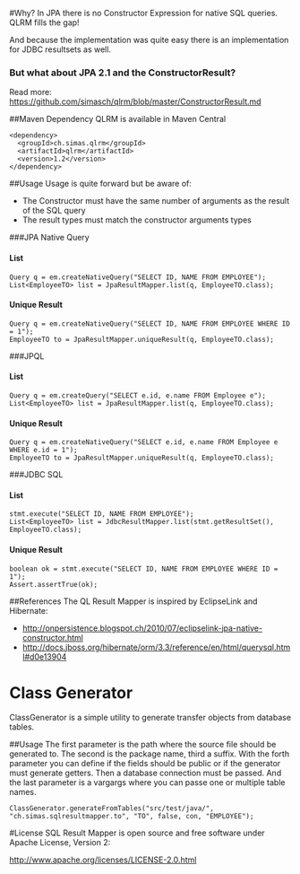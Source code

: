 #Why?
In JPA there is no Constructor Expression for native SQL queries. QLRM fills the gap!

And because the implementation was quite easy there is an implementation for JDBC resultsets as well.

### But what about JPA 2.1 and the ConstructorResult?
Read more: https://github.com/simasch/qlrm/blob/master/ConstructorResult.md

##Maven Dependency
QLRM is available in Maven Central

    <dependency>
      <groupId>ch.simas.qlrm</groupId>
      <artifactId>qlrm</artifactId>
      <version>1.2</version>
    </dependency>

##Usage
Usage is quite forward but be aware of:
- The Constructor must have the same number of arguments as the result of the SQL query
- The result types must match the constructor arguments types

###JPA Native Query
#### List
    Query q = em.createNativeQuery("SELECT ID, NAME FROM EMPLOYEE");
    List<EmployeeTO> list = JpaResultMapper.list(q, EmployeeTO.class);
#### Unique Result
    Query q = em.createNativeQuery("SELECT ID, NAME FROM EMPLOYEE WHERE ID = 1");
    EmployeeTO to = JpaResultMapper.uniqueResult(q, EmployeeTO.class);
###JPQL
#### List
    Query q = em.createQuery("SELECT e.id, e.name FROM Employee e");
    List<EmployeeTO> list = JpaResultMapper.list(q, EmployeeTO.class);
#### Unique Result
    Query q = em.createNativeQuery("SELECT e.id, e.name FROM Employee e WHERE e.id = 1");
    EmployeeTO to = JpaResultMapper.uniqueResult(q, EmployeeTO.class);

###JDBC SQL
#### List
    stmt.execute("SELECT ID, NAME FROM EMPLOYEE");
    List<EmployeeTO> list = JdbcResultMapper.list(stmt.getResultSet(), EmployeeTO.class);
#### Unique Result
    boolean ok = stmt.execute("SELECT ID, NAME FROM EMPLOYEE WHERE ID = 1");
    Assert.assertTrue(ok);

##References
The QL Result Mapper is inspired by EclipseLink and Hibernate:
- http://onpersistence.blogspot.ch/2010/07/eclipselink-jpa-native-constructor.html
- http://docs.jboss.org/hibernate/orm/3.3/reference/en/html/querysql.html#d0e13904

# Class Generator
ClassGenerator is a simple utility to generate transfer objects from database tables.

##Usage
The first parameter is the path where the source file should be generated to. The second is the package name, third a suffix.
With the forth parameter you can define if the fields should be public or if the generator must generate getters. 
Then a database connection must be passed. And the last parameter is a vargargs where you can passe one or multiple table names.

    ClassGenerator.generateFromTables("src/test/java/", "ch.simas.sqlresultmapper.to", "TO", false, con, "EMPLOYEE");

#License
SQL Result Mapper is open source and free software under Apache License, Version 2:

http://www.apache.org/licenses/LICENSE-2.0.html
